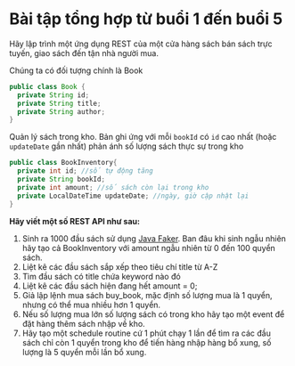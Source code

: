 # Bài tập tổng hợp từ buổi 1 đến  buổi 5

Hãy lập trình một ứng dụng REST của một cửa hàng sách bán sách trực tuyến, giao sách đến tận nhà người mua.

Chúng ta có đối tượng chính là Book

```java
public class Book {
  private String id;
  private String title;
  private String author;
}
```

Quản lý sách trong kho. Bản ghi ứng với mỗi `bookId` có `id` cao nhất (hoặc `updateDate` gần nhất) phản ánh số lượng sách thực sự trong kho
```java
public class BookInventory{
  private int id; //số tự động tăng
  private String bookId;
  private int amount; //số sách còn lại trong kho 
  private LocalDateTime updateDate; //ngày, giờ cập nhật lại
}
```

**Hãy viết một số REST API như sau:**

1. Sinh ra 1000 đầu sách sử dụng [Java Faker](https://www.baeldung.com/java-faker). Ban đâu khi sinh ngẫu nhiên hãy tạo cả BookInventory với amount ngẫu nhiên từ 0 đến 100 quyển sách.
2. Liệt kê các đầu sách sắp xếp theo tiêu chí title từ A-Z
3. Tìm đầu sách có title chứa keyword nào đó
4. Liệt kê các đầu sách hiện đang hết amount = 0;
5. Giả lập lệnh mua sách buy_book, mặc định số lượng mua là 1 quyển, nhưng có thể mua nhiều hơn 1 quyển.
6. Nếu số lượng mua lớn số lượng sách có trong kho hãy tạo một event để đặt hàng thêm sách nhập về kho.
7. Hãy tạo một schedule routine cứ 1 phút chạy 1 lần để tìm ra các đầu sách chỉ còn 1 quyển trong kho để tiến hàng nhập hàng bổ xung, số lượng là 5 quyển mỗi lần bổ xung.
